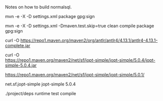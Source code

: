 Notes on how to build normalsql.

mvn -e -X -D settings.xml package gpg:sign

mvn -e -X -D settings.xml -Dmaven.test.skip=true clean compile package gpg:sign


curl -O https://repo1.maven.org/maven2/org/antlr/antlr4/4.13.1/antlr4-4.13.1-complete.jar


curl -O \
https://repo1.maven.org/maven2/net/sf/jopt-simple/jopt-simple/5.0.4/jopt-simple-5.0.4.jar

https://repo1.maven.org/maven2/net/sf/jopt-simple/jopt-simple/5.0.1/

<groupId>net.sf.jopt-simple</groupId>
<artifactId>jopt-simple</artifactId>
<version>5.0.4</version>

./project/deps
    runtime
    test
    compile
